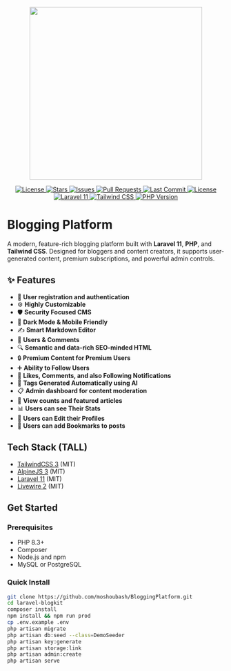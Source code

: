 <p align="center">
    <a href="https://laravel.com" target="_blank">
        <img src="https://i.ibb.co/zWRWRcVh/Blogging-Platform.png" width="400">
    </a>
</p>

<!--Badges-->
<p align="center">
    <a href="https://packagist.org/packages/laravel/framework">
        <img src="https://img.shields.io/packagist/l/laravel/framework" alt="License">
    </a>
    <a href="https://github.com/moshoubash/BloggingPlatform">
        <img src="https://img.shields.io/github/stars/moshoubash/BloggingPlatform?style=social" alt="Stars">
    </a>
    <a href="https://github.com/moshoubash/BloggingPlatform/issues">
        <img src="https://img.shields.io/github/issues/moshoubash/BloggingPlatform" alt="Issues">
    </a>
    <a href="https://github.com/moshoubash/BloggingPlatform/pulls">
        <img src="https://img.shields.io/github/issues-pr/moshoubash/BloggingPlatform" alt="Pull Requests">
    </a>
    <a href="https://github.com/moshoubash/BloggingPlatform/commits/main">
        <img src="https://img.shields.io/github/last-commit/moshoubash/BloggingPlatform" alt="Last Commit">
    </a>
    <a href="https://github.com/moshoubash/BloggingPlatform/blob/main/LICENSE">
        <img src="https://img.shields.io/github/license/moshoubash/BloggingPlatform" alt="License">
    </a>
    <a href="https://github.com/moshoubash/BloggingPlatform">
        <img src="https://img.shields.io/badge/Built%20With-Laravel%2011-red.svg" alt="Laravel 11">
    </a>
    <a href="https://tailwindcss.com">
        <img src="https://img.shields.io/badge/Styled%20With-Tailwind%20CSS-38B2AC.svg" alt="Tailwind CSS">
    </a>
    <a href="#">
        <img src="https://img.shields.io/badge/PHP-8.3-blue.svg" alt="PHP Version">
    </a>
</p>

# Blogging Platform
A modern, feature-rich blogging platform built with **Laravel 11**, **PHP**, and **Tailwind CSS**. Designed for bloggers and content creators, it supports user-generated content, premium subscriptions, and powerful admin controls.

## ✨ Features

- 🔐 **User registration and authentication**
- ⚙️ **Highly Customizable**
- 🛡️ **Security Focused CMS**
- 🌙 **Dark Mode & Mobile Friendly**
- ✍️ **Smart Markdown Editor**
- 💬 **Users & Comments**
- 🔍 **Semantic and data-rich SEO-minded HTML**
- 🔒 **Premium Content for Premium Users**
- ➕ **Ability to Follow Users**
- 🔔 **Likes, Comments, and also Following Notifications**
- 🤖 **Tags Generated Automatically using AI**
- 📋 **Admin dashboard for content moderation**
- 👀 **View counts and featured articles**
- 📊 **Users can see Their Stats**
- 📝 **Users can Edit their Profiles**
- 🔖 **Users can add Bookmarks to posts**

## Tech Stack (TALL)
- [TailwindCSS 3](https://tailwindcss.com/) (MIT)
- [AlpineJS 3](https://alpinejs.dev/) (MIT)
- [Laravel 11](https://laravel.com/) (MIT)
- [Livewire 2](https://laravel-livewire.com/) (MIT)

## Get Started

### Prerequisites

- PHP 8.3+
- Composer
- Node.js and npm
- MySQL or PostgreSQL

### Quick Install

```bash
git clone https://github.com/moshoubash/BloggingPlatform.git
cd laravel-blogkit
composer install
npm install && npm run prod
cp .env.example .env
php artisan migrate
php artisan db:seed --class=DemoSeeder
php artisan key:generate
php artisan storage:link
php artisan admin:create
php artisan serve
```

